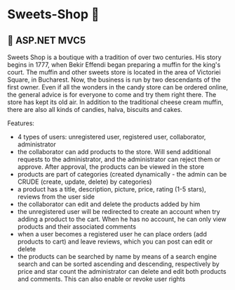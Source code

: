 # Sweets-Shop :cupcake:

## :candy: ASP.NET MVC5

Sweets Shop is a boutique with a tradition of over two centuries. His story begins in 1777, when Bekir Effendi began preparing a muffin for the king's court. The muffin and other sweets store is located in the area of Victoriei Square, in Bucharest. Now, the business is run by two descendants of the first owner. Even if all the wonders in the candy store can be ordered online, the general advice is for everyone to come and try them right there. The store has kept its old air. In addition to the traditional cheese cream muffin, there are also all kinds of candies, halva, biscuits and cakes.

Features:
- 4 types of users: unregistered user, registered user, collaborator, administrator
- the collaborator can add products to the store. Will send additional requests to the administrator, and the administrator can reject them or approve. After approval, the products can be viewed in the store
- products are part of categories (created dynamically - the admin can be CRUDE (create, update, delete) by categories)
- a product has a title, description, picture, price, rating (1-5 stars), reviews from the user side
- the collaborator can edit and delete the products added by him
- the unregistered user will be redirected to create an account when try adding a product to the cart. When he has no account, he can only view products and their associated comments
- when a user becomes a registered user he can place orders (add products to cart) and leave reviews, which you can post can edit or delete
- the products can be searched by name by means of a search engine search and can be sorted ascending and descending, respectively by price and star count
the administrator can delete and edit both products and comments. This can also enable or revoke user rights

